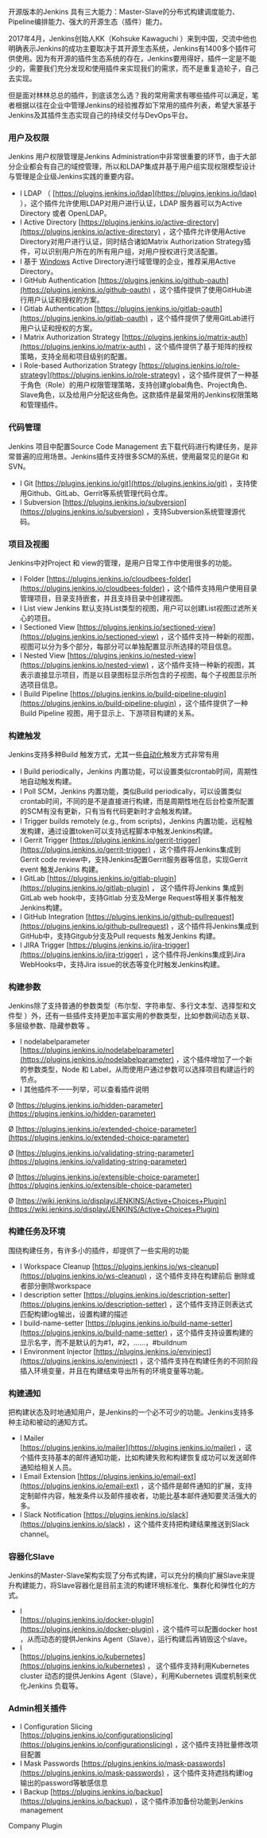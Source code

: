 开源版本的Jenkins 具有三大能力：Master-Slave的分布式构建调度能力、Pipeline编排能力、强大的开源生态（插件）能力。

2017年4月，Jenkins创始人KK（Kohsuke Kawaguchi ）来到中国，交流中他也明确表示Jenkins的成功主要取决于其开源生态系统，Jenkins有1400多个插件可供使用。因为有开源的插件生态系统的存在，Jenkins要用得好，插件一定是不能少的，需要我们充分发现和使用插件来实现我们的需求，而不是重复造轮子，自己去实现。

但是面对林林总总的插件，到底该怎么选？我的常用需求有哪些插件可以满足，笔者根据以往在企业中管理Jenkins的经验推荐如下常用的插件列表，希望大家基于Jenkins及其插件生态实现自己的持续交付与DevOps平台。

### 用户及权限

Jenkins 用户权限管理是Jenkins Administration中非常很重要的环节，由于大部分企业都会有自己的域控管理，所以和LDAP集成并基于用户组实现权限模型设计与管理是企业级Jenkins实践的重要内容。

* l  LDAP （
  [https://plugins.jenkins.io/ldap](https://plugins.jenkins.io/ldap)
  ），这个插件允许使用LDAP对用户进行认证，LDAP 服务器可以为Active Directory 或者 OpenLDAP。
* l  Active Directory 
  [https://plugins.jenkins.io/active-directory](https://plugins.jenkins.io/active-directory)
  ，这个插件允许使用Active Directory对用户进行认证，同时结合诸如Matrix Authorization Strategy插件，可以识别用户所在的所有用户组，对用户授权进行灵活配置。
* l  基于
  [Windows](http://www.ttlsa.com/windows/)
   Active Directory进行域管理的企业，推荐采用Active Directory。
* l  GitHub Authentication 
  [https://plugins.jenkins.io/github-oauth](https://plugins.jenkins.io/github-oauth)
  ，这个插件提供了使用GitHub进行用户认证和授权的方案。
* l  Gitlab Authentication 
  [https://plugins.jenkins.io/gitlab-oauth](https://plugins.jenkins.io/gitlab-oauth)
  ，这个插件提供了使用GitLab进行用户认证和授权的方案。
* l  Matrix Authorization Strategy 
  [https://plugins.jenkins.io/matrix-auth](https://plugins.jenkins.io/matrix-auth)
  ，这个插件提供了基于矩阵的授权策略，支持全局和项目级别的配置。
* l  Role-based Authorization Strategy 
  [https://plugins.jenkins.io/role-strategy](https://plugins.jenkins.io/role-strategy)
  ，这个插件提供了一种基于角色（Role）的用户权限管理策略，支持创建global角色、Project角色、Slave角色，以及给用户分配这些角色。这款插件是最常用的Jenkins权限策略和管理插件。

### 代码管理

Jenkins 项目中配置Source Code Management 去下载代码进行构建任务，是非常普遍的应用场景。Jenkins插件支持很多SCM的系统，使用最常见的是Git 和SVN。

* l  Git 
  [https://plugins.jenkins.io/git](https://plugins.jenkins.io/git)
  ，支持使用Github、GitLab、Gerrit等系统管理代码仓库。
* l  Subversion 
  [https://plugins.jenkins.io/subversion](https://plugins.jenkins.io/subversion)
  ，支持Subversion系统管理源代码。

### 项目及视图

Jenkins中对Project 和 view的管理，是用户日常工作中使用很多的功能。

* l  Folder 
  [https://plugins.jenkins.io/cloudbees-folder](https://plugins.jenkins.io/cloudbees-folder)
  ，这个插件支持用户使用目录管理项目，目录支持嵌套，并且支持目录中创建视图。
* l  List view Jenkins 默认支持List类型的视图，用户可以创建List视图过滤所关心的项目。
* l  Sectioned View 
  [https://plugins.jenkins.io/sectioned-view](https://plugins.jenkins.io/sectioned-view)
  ，这个插件支持一种新的视图，视图可以分为多个部分，每部分可以单独配置显示所选择的项目信息。
* l   Nested View 
  [https://plugins.jenkins.io/nested-view](https://plugins.jenkins.io/nested-view)
  ，这个插件支持一种新的视图，其表示直接显示项目，而是以目录图标显示所包含的子视图，每个子视图显示所选项目信息。
* l  Build Pipeline 
  [https://plugins.jenkins.io/build-pipeline-plugin](https://plugins.jenkins.io/build-pipeline-plugin)
  ，这个插件提供了一种Build Pipeline 视图，用于显示上、下游项目构建的关系。

### 构建触发

Jenkins支持多种Build 触发方式，尤其一些[自动化](http://www.ttlsa.com/auto/)触发方式非常有用

* l  Build periodically，Jenkins 内置功能，可以设置类似crontab时间，周期性地自动触发构建。
* l  Poll SCM，Jenkins 内置功能，类似Build periodically，可以设置类似crontab时间，不同的是不是直接进行构建，而是周期性地在后台检查所配置的SCM有没有更新，只有当有代码更新时才会触发构建。
* l  Trigger builds remotely \(e.g., from scripts\)，Jenkins 内置功能，远程触发构建，通过设置token可以支持远程脚本中触发Jenkins构建。
* l  Gerrit Trigger 
  [https://plugins.jenkins.io/gerrit-trigger](https://plugins.jenkins.io/gerrit-trigger)
  ，这个插件将Jenkins集成到Gerrit code review中，支持Jenkins配置Gerrit服务器等信息，实现Gerrit event 触发Jenkins 构建。
* l  GitLab 
  [https://plugins.jenkins.io/gitlab-plugin](https://plugins.jenkins.io/gitlab-plugin)
  ，    这个插件将Jenkins 集成到GitLab web hook中，支持Gitlab 分支及Merge Request等相关事件触发Jenkins构建。
* l  GitHub Integration 
  [https://plugins.jenkins.io/github-pullrequest](https://plugins.jenkins.io/github-pullrequest)
   ，这个插件将Jenkins集成到GitHub中，支持Gitgub分支及Pull requests 触发Jenkins 构建。
* l  JIRA Trigger 
  [https://plugins.jenkins.io/jira-trigger](https://plugins.jenkins.io/jira-trigger)
  ，这个插件将Jenkins集成到Jira WebHooks中，支持Jira issue的状态等变化时触发Jenkins构建。

### 构建参数

Jenkins除了支持普通的参数类型（布尔型、字符串型、多行文本型、选择型和文件型 ）外，还有一些插件支持更加丰富实用的参数类型，比如参数间动态关联、多层级参数、隐藏参数等 。

* l  nodelabelparameter  
  [https://plugins.jenkins.io/nodelabelparameter](https://plugins.jenkins.io/nodelabelparameter)
  ，这个插件增加了一个新的参数类型，Node 和 Label，从而使用户通过参数可以选择项目构建运行的节点。
* l  其他插件不一一列举，可以查看插件说明

Ø  [https://plugins.jenkins.io/hidden-parameter](https://plugins.jenkins.io/hidden-parameter)

Ø  [https://plugins.jenkins.io/extended-choice-parameter](https://plugins.jenkins.io/extended-choice-parameter)

Ø  [https://plugins.jenkins.io/validating-string-parameter](https://plugins.jenkins.io/validating-string-parameter)

Ø  [https://plugins.jenkins.io/extensible-choice-parameter](https://plugins.jenkins.io/extensible-choice-parameter)

Ø  [https://wiki.jenkins.io/display/JENKINS/Active+Choices+Plugin](https://wiki.jenkins.io/display/JENKINS/Active+Choices+Plugin)

### 构建任务及环境

围绕构建任务，有许多小的插件，却提供了一些实用的功能

* l  Workspace Cleanup 
  [https://plugins.jenkins.io/ws-cleanup](https://plugins.jenkins.io/ws-cleanup)
  ，这个插件支持在构建前后 删除或者部分删除workspace
* l  description setter 
  [https://plugins.jenkins.io/description-setter](https://plugins.jenkins.io/description-setter)
  ，这个插件支持正则表达式匹配构建log输出，设置构建的描述
* l  build-name-setter 
  [https://plugins.jenkins.io/build-name-setter](https://plugins.jenkins.io/build-name-setter)
  ，这个插件支持设置构建的显示名字，而不是默认的为\#1，\#2，……，\#buildnum
* l  Environment Injector 
  [https://plugins.jenkins.io/envinject](https://plugins.jenkins.io/envinject)
  ，这个插件支持在构建任务的不同阶段插入环境变量，并且在构建结束导出所有的环境变量等功能。

### 构建通知

把构建状态及时地通知用户，是Jenkins的一个必不可少的功能。Jenkins支持多种主动和被动的通知方式。

* l  Mailer  
  [https://plugins.jenkins.io/mailer](https://plugins.jenkins.io/mailer)
  ，这个插件支持基本的邮件通知功能，比如构建失败和构建恢复成功可以发送邮件通知给相关人员。
* l  Email Extension 
  [https://plugins.jenkins.io/email-ext](https://plugins.jenkins.io/email-ext)
  ，这个插件是邮件通知的扩展，支持定制邮件内容，触发条件以及邮件接收者，功能比基本邮件通知要灵活强大的多。
* l  Slack Notification 
  [https://plugins.jenkins.io/slack](https://plugins.jenkins.io/slack)
  ，这个插件支持把构建结果推送到Slack channel。

### 容器化Slave

Jenkins的Master-Slave架构实现了分布式构建，可以充分的横向扩展Slave来提升构建能力，将Slave容器化是目前主流的构建环境标准化、集群化和弹性化的方式。

* l  
  [https://plugins.jenkins.io/docker-plugin](https://plugins.jenkins.io/docker-plugin)
  ，这个插件可以配置docker host ，从而动态的提供Jenkins Agent（Slave），运行构建后再销毁这个slave。
* l  
  [https://plugins.jenkins.io/kubernetes](https://plugins.jenkins.io/kubernetes)
  ，     这个插件支持利用Kubernetes  cluster 动态的提供Jenkins Agent（Slave），利用Kubernetes 调度机制来优化Jenkins 负载等。

### Admin相关插件

* l  Configuration Slicing  
  [https://plugins.jenkins.io/configurationslicing](https://plugins.jenkins.io/configurationslicing)
  ，这个插件支持批量修改项目配置
* l  Mask Passwords 
  [https://plugins.jenkins.io/mask-passwords](https://plugins.jenkins.io/mask-passwords)
  ，这个插件支持遮挡构建log输出的password等敏感信息
* l  Backup 
  [https://plugins.jenkins.io/backup](https://plugins.jenkins.io/backup)
  ，这个插件添加备份功能到Jenkins management









Company Plugin

